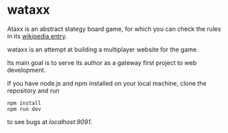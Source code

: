 # wataxx

Ataxx is an abstract stategy board game, for which you can check the rules in its [wikipedia entry](https://en.wikipedia.org/wiki/Ataxx).


wataxx is an attempt at building a multiplayer website for the game. 

Its main goal is to serve its author as a gateway first project to web development.



If you have node.js and npm installed on your local machine, clone the repository and run

```
npm install
npm run dev

```

to see bugs at _localhost:9091_.

